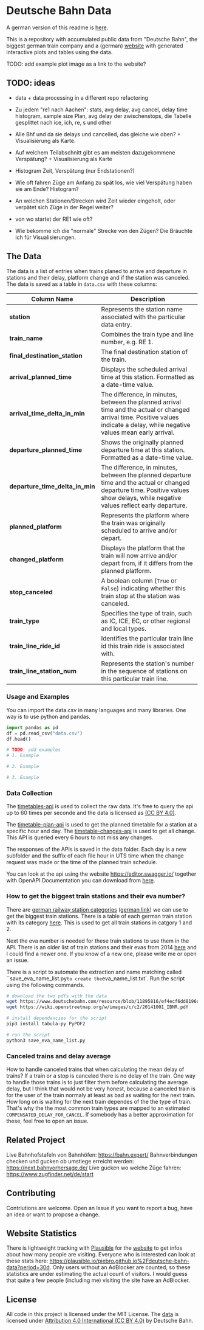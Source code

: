 # Deutsche Bahn Data





A german version of this readme is [here](README_de.md).

This is a repository with accumulated public data from "Deutsche Bahn", the biggest german train company and a (german) [website](piebro.github.io/deutsche-bahn-data) with generated interactive plots and tables using the data.

TODO: add example plot image as a link to the website?

<!-- Idee: die bhf zu den evas bekommen indem ich einfach alle evas durchgehe bei plan und gucken ob die exzistiert und dann gucken wie das Bhf heißt. Wenn ich dann alle möglichen Evas habe kann ich auch überlegen ob es möglich wäre mal für einen kleinere Zeitraum alle Bahnhöfe mit change und plan ab zu fragen. Wenn das nicht viel zu viele sind wäre das vielleicht cool. Mal gucken ob ich das noch austesten will.

Außerdem will ich die Möglichkeit haben eine Linie, oder combo von Linie mit Start und End Bhf an zu geben und dann zu gucken welche eigentlich besser ist weil sie im Schnitt weniger verspätung hat. Das wird aber dann schon ein bisschen kompliziert bei der Umsetzung. Dann müsste ich alle Pläne haben und müsste eine Routing Engine irgendwie implementieren. Vielleicht ist das erstmal out-of-scope. Mal gucken.
-->

## TODO: ideas

- data + data processing in a different repo refactoring

- Zu jedem "re1 nach Aachen": stats, avg delay, avg cancel, delay time histogram, sample size Plan, avg delay der zwischenstops, die Tabelle gesplittet nach ice, ich, re, s und other
- Alle Bhf und da sie delays und cancelled, das gleiche wie oben? + Visualisierung als Karte.
- Auf welchem Teilabschnitt gibt es am meisten dazugekommene Verspätung? + Visualisierung als Karte 
- Histogram Zeit, Verspätung (nur Endstationen?)
- Wie oft fahren Züge am Anfang zu spät los, wie viel Verspätung haben sie am Ende? Histogram?
- An welchen Stationen/Strecken wird Zeit wieder eingeholt, oder verpätet sich Züge in der Regel weiter?
- von wo startet der RE1 wie oft?
- Wie bekomme ich die "normale" Strecke von den Zügen? Die Bräuchte ich für Visualisierungen.

## The Data

The data is a list of entries when trains planed to arrive and departure in stations and their delay, platform change and if the station was canceled. The data is saved as a table in `data.csv` with these columns:

| Column Name              | Description                                                                                           |
|--------------------------|-------------------------------------------------------------------------------------------------------|
| **station**              | Represents the station name associated with the particular data entry.                               |
| **train_name**           | Combines the train type and line number, e.g. RE 1.                            |
| **final_destination_station** | The final destination station of the train.          |
| **arrival_planned_time** | Displays the scheduled arrival time at this station. Formatted as a date-time value. |
| **arrival_time_delta_in_min** | The difference, in minutes, between the planned arrival time and the actual or changed arrival time. Positive values indicate a delay, while negative values mean early arrival. |
| **departure_planned_time** | Shows the originally planned departure time at this station. Formatted as a date-time value.      |
| **departure_time_delta_in_min** | The difference, in minutes, between the planned departure time and the actual or changed departure time. Positive values show delays, while negative values reflect early departure. |
| **planned_platform**     | Represents the platform where the train was originally scheduled to arrive and/or depart.            |
| **changed_platform**     | Displays the platform that the train will now arrive and/or depart from, if it differs from the planned platform. |
| **stop_canceled**        | A boolean column (`True` or `False`) indicating whether this train stop at the station was canceled. |
| **train_type**           | Specifies the type of train, such as IC, ICE, EC, or other regional and local types.                  |
| **train_line_ride_id**        | Identifies the particular train line id this train ride is associated with.                                  |
| **train_line_station_num** | Represents the station's number in the sequence of stations on this particular train line.     |

### Usage and Examples

You can import the data.csv in many languages and many libraries. One way is to use python and pandas.

```python
import pandas as pd
df = pd.read_csv("data.csv")
df.head()

# TODO: add examples
# 1. Example

# 2. Example

# 3. Example

```



### Data Collection

The [timetables-api](https://developers.deutschebahn.com/db-api-marketplace/apis/product/timetables) is used to collect the raw data. It's free to query the api up to 60 times per seconde and the data is licensed as [(CC BY 4.0)](https://creativecommons.org/licenses/by/4.0/).

The [timetable-plan-api](https://developers.deutschebahn.com/db-api-marketplace/apis/product/timetables/api/26494#/Timetables_10213/operation/%2Fplan%2F{evaNo}%2F{date}%2F{hour}/get) is used to get the planned timetable for a station at a specific hour and day. The [timetable-changes-api](https://developers.deutschebahn.com/db-api-marketplace/apis/product/timetables/api/26494#/Timetables_10213/operation/%2Ffchg%2F{evaNo}/get) is used to get all change. This API is queried every 6 hours to not miss any changes.

The responses of the APIs is saved in the data folder. Each day is a new subfolder and the suffix of each file hour in UTS time when the change request was made or the time of the planned train schedule.

You can look at the api using the website https://editor.swagger.io/ together with OpenAPI Documentation you can download from [here](https://developers.deutschebahn.com/db-api-marketplace/apis/product/timetables/api/26494#/Timetables_10213/overview).

### How to get the biggest train stations and their eva number?

<!--
Um die aktuelle Stationspreisliste zu bekommen: https://www.dbinfrago.com/web/bahnhoefe/leistungen/stationsnutzung/stationshalt/Stationspreise-10995752 
-->

There are [german railway station categories](https://en.wikipedia.org/wiki/German_railway_station_categories) ([german link](https://de.wikipedia.org/wiki/Preisklasse)) we can use to get the biggest train stations. There is a table of each german train station with its category [here](https://www.deutschebahn.com/resource/blob/11895816/ef4ecf6dd8196c7db3ab45609d8a2034/Stationspreisliste-2024-data.pdf). This is used to get all train stations in catgory 1 and 2.

Next the eva number is needed for these train stations to use them in the API. There is an older list of train stations and their evas from 2014 [here](https://wiki.openstreetmap.org/w/images/c/c2/20141001_IBNR.pdf) and I could find a newer one. If you know of a new one, please write me or open an issue.

There is a script to automate the extraction and name matching called ``save_eva_name_list.py` to create the `eva_name_list.txt`. Run the script using the following commands.

```bash
# download the two pdfs with the data
wget https://www.deutschebahn.com/resource/blob/11895816/ef4ecf6dd8196c7db3ab45609d8a2034/Stationspreisliste-2024-data.pdf
wget https://wiki.openstreetmap.org/w/images/c/c2/20141001_IBNR.pdf

# install dependancies for the script
pip3 install tabula-py PyPDF2

# run the script
python3 save_eva_name_list.py
```

### Canceled trains and delay average

How to handle canceled trains that when calculating the mean delay of trains? If a train or a stop is canceled there is no delay of the train. One way to handle those trains is to just filter them before calculating the average delay, but I think that would not be very honest, because a canceled train is for the user of the train normaly at least as bad as waiting for the next train. How long on is waiting for the next train dependes of the the type of train. That's why the the most common train types are mapped to an estimated `COMPENSATED_DELAY_FOR_CANCEL`. If somebody has a better approximation for these, feel free to open an issue.

## Related Project

Live Bahnhofstafeln von Bahnhöfen: https://bahn.expert/
Bahnverbindungen checken und gucken ob umstiege erreicht werden: https://next.bahnvorhersage.de/
Live gucken wo welche Züge fahren: https://www.zugfinder.net/de/start

## Contributing

Contriutions are welcome. Open an Issue if you want to report a bug, have an idea or want to propose a change.

## Website Statistics

<!--TODO: add this to the website <script defer data-domain="piebro.github.io/deutsche-bahn-data" src="https://plausible.io/js/script.js"></script> -->

There is lightweight tracking with [Plausible](https://plausible.io/about) for the [website](https://piebro.github.io/deutsche-bahn-data/) to get infos about how many people are visiting. Everyone who is interested can look at these stats here: https://plausible.io/piebro.github.io%2Fdeutsche-bahn-data?period=30d. Only users without an AdBlocker are counted, so these statistics are under estimating the actual count of visitors. I would guess that quite a few people (including me) visiting the site have an AdBlocker.

## License

All code in this project is licensed under the MIT License. The [data](https://developers.deutschebahn.com/db-api-marketplace/apis/product/timetables) is licensed under [Attribution 4.0 International (CC BY 4.0)](https://creativecommons.org/licenses/by/4.0/) by Deutsche Bahn.